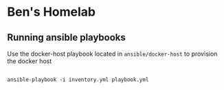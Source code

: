 # Ben's Homelab


## Running ansible playbooks

Use the docker-host playbook located in `ansible/docker-host` to provision the docker host

```shell

ansible-playbook -i inventory.yml playbook.yml
```

